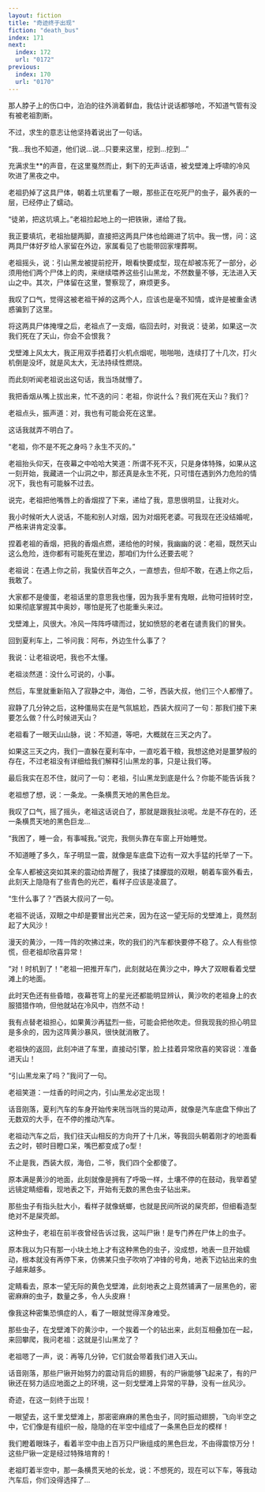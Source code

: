 ```yaml
---
layout: fiction
title: "奇迹终于出现"
fiction: "death_bus"
index: 171
next:
  index: 172
  url: "0172"
previous:
  index: 170
  url: "0170"
---
```

那人脖子上的伤口中，泊泊的往外淌着鲜血，我估计说话都够呛，不知道气管有没有被老祖割断。

不过，求生的意志让他坚持着说出了一句话。

“我...我也不知道，他们说...说...只要来这里，挖到...挖到...”

充满求生**的声音，在这里戛然而止，剩下的无声话语，被戈壁滩上呼啸的冷风吹进了黑夜之中。

老祖扔掉了这具尸体，朝着土坑里看了一眼，那些正在吃死尸的虫子，最外表的一层，已经停止了蠕动。

“徒弟，把这坑填上。”老祖捡起地上的一把铁锹，递给了我。

我正要填坑，老祖抬腿两脚，直接把这两具尸体也给踢进了坑中。我一愣，问：这两具尸体好歹给人家留在外边，家属看见了也能带回家埋葬啊。

老祖摇头，说：引山黑龙被提前挖开，眼看快要成型，现在却被冻死了一部分，必须用他们两个尸体上的肉，来继续喂养这些引山黑龙，不然数量不够，无法进入天山之中。其次，尸体留在这里，警察现了，麻烦更多。

我叹了口气，觉得这被老祖干掉的这两个人，应该也是毫不知情，或许是被重金诱惑骗到了这里。

将这两具尸体掩埋之后，老祖点了一支烟，临回去时，对我说：徒弟，如果这一次我们死在了天山，你会不会恨我？

戈壁滩上风太大，我正用双手捂着打火机点烟呢，啪啪啪，连续打了十几次，打火机倒是没坏，就是风太大，无法持续性燃烧。

而此刻听闻老祖说出这句话，我当场就懵了。

我把香烟从嘴上拔出来，忙不迭的问：老祖，你说什么？我们死在天山？我们？

老祖点头，振声道：对，我也有可能会死在这里。

这话我就弄不明白了。

“老祖，你不是不死之身吗？永生不灭的。”

老祖抬头仰天，在夜幕之中哈哈大笑道：所谓不死不灭，只是身体特殊，如果从这一刻开始，我藏进一个山洞之中，那还真是永生不死，只可惜在遇到外力危险的情况下，我也有可能躲不过去。

说完，老祖把他嘴唇上的香烟捏了下来，递给了我，意思很明显，让我对火。

我小时候听大人说话，不能和别人对烟，因为对烟死老婆。可我现在还没结婚呢，严格来讲肯定没事。

捏着老祖的香烟，把我的香烟点燃，递给他的时候，我幽幽的说：老祖，既然天山这么危险，连你都有可能死在里边，那咱们为什么还要去呢？

老祖说：在遇上你之前，我蛰伏百年之久，一直想去，但却不敢，在遇上你之后，我敢了。

大家都不是傻蛋，老祖话里的意思我也懂，因为我手里有鬼眼，此物可扭转时空，如果彻底掌握其中奥妙，哪怕是死了也能重头来过。

戈壁滩上，风很大。冷风一阵阵呼啸而过，犹如愤怒的老者在谴责我们的冒失。

回到夏利车上，二爷问我：阿布，外边生什么事了？

我说：让老祖说吧，我也不太懂。

老祖淡然道：没什么可说的，小事。

然后，车里就重新陷入了寂静之中，海伯，二爷，西装大叔，他们三个人都懵了。

寂静了几分钟之后，这种僵局实在是气氛尴尬，西装大叔问了一句：那我们接下来要怎么做？什么时候进天山？

老祖看了一眼天山山脉，说：不知道，等吧，大概就在三天之内了。

如果这三天之内，我们一直躲在夏利车中，一直吃着干粮，我想这绝对是噩梦般的存在，不过老祖没有详细给我们解释引山黑龙的事，只是让我们等。

最后我实在忍不住，就问了一句：老祖，引山黑龙到底是什么？你能不能告诉我？

老祖想了想，说：一条龙。一条横贯天地的黑色巨龙。

我叹了口气，摇了摇头，老祖这话说白了，那就是跟我扯淡呢。龙是不存在的，还一条横贯天地的黑色巨龙...

“我困了，睡一会，有事喊我。”说完，我侧头靠在车窗上开始睡觉。

不知道睡了多久，车子明显一震，就像是车底盘下边有一双大手猛的托举了一下。

全车人都被这突如其来的震动给弄醒了，我揉了揉朦胧的双眼，朝着车窗外看去，此刻天上隐隐有了些青色的光芒，看样子应该是凌晨了。

“生什么事了？”西装大叔问了一句。

老祖不说话，双眼之中却是要冒出光芒来，因为在这一望无际的戈壁滩上，竟然刮起了大风沙！

漫天的黄沙，一阵一阵的吹拂过来，吹的我们的汽车都快要停不稳了。众人有些惊慌，但老祖却欣喜异常！

“对！时机到了！”老祖一把推开车门，此刻就站在黄沙之中，睁大了双眼看着戈壁滩上的地面。

此时天色还有些昏暗，夜幕苍穹上的星光还都能明显辨认，黄沙吹的老祖身上的衣服猎猎作响，但他就站在冷风中，岿然不动！

我有点替老祖担心，如果黄沙再猛烈一些，可能会把他吹走。但我现我的担心明显是多余的，因为这阵黄沙暴风，很快就消散了。

老祖快的返回，此刻冲进了车里，直接动引擎，脸上挂着异常欣喜的笑容说：准备进天山！

“引山黑龙来了吗？”我问了一句。

老祖笑道：一炷香的时间之内，引山黑龙必定出现！

话音刚落，夏利汽车的车身开始传来咣当咣当的晃动声，就像是汽车底盘下伸出了无数双的大手，在不停的推动汽车。

老祖动汽车之后，我们往天山相反的方向开了十几米，等我回头朝着刚才的地面看去之时，顿时目瞪口呆，嘴巴都变成了o型！

不止是我，西装大叔，海伯，二爷，我们四个全都傻了。

原本满是黄沙的地面，此刻就像是拥有了呼吸一样，土壤不停的在鼓动，我举着望远镜定睛细看，现地表之下，开始有无数的黑色虫子钻出来。

那些虫子有指头肚大小，看样子就像蜣螂，也就是民间所说的屎壳郎，但细看造型绝对不是屎壳郎。

这种虫子，老祖在前半夜曾经告诉过我，这叫尸锹！是专门养在尸体上的虫子。

原本我以为只有那一小块土地上才有这种黑色的虫子，没成想，地表一旦开始蠕动，根本就没有再停下来，仿佛某只虫子吹响了冲锋的号角，地表下边钻出来的虫子越来越多。

定睛看去，原本一望无际的黄色戈壁滩，此刻地表之上竟然铺满了一层黑色的，密密麻麻的虫子，数量之多，令人头皮麻！

像我这种密集恐惧症的人，看了一眼就觉得浑身难受。

那些虫子，在戈壁滩下的黄沙中，一个挨着一个的钻出来，此刻互相叠加在一起，来回攀爬，我问老祖：这就是引山黑龙了？

老祖嗯了一声，说：再等几分钟，它们就会带着我们进入天山。

话音刚落，那些尸锹开始努力的震动背后的翅膀，有的尸锹能够飞起来了，有的尸锹还在努力适应地面之上的环境，这一刻戈壁滩上异常的平静，没有一丝风沙。

奇迹，在这一刻终于出现！

一眼望去，这千里戈壁滩上，那密密麻麻的黑色虫子，同时振动翅膀，飞向半空之中，它们像是有组织一般，隐隐的在半空中组成了一条黑色巨龙的模样！

我们瞪着眼珠子，看着半空中由上百万只尸锹组成的黑色巨龙，不由得震惊万分！这些尸锹一定是经过特殊培育的！

老祖盯着半空中，那一条横贯天地的长龙，说：不想死的，现在可以下车，等我动汽车后，你们没得选择了...